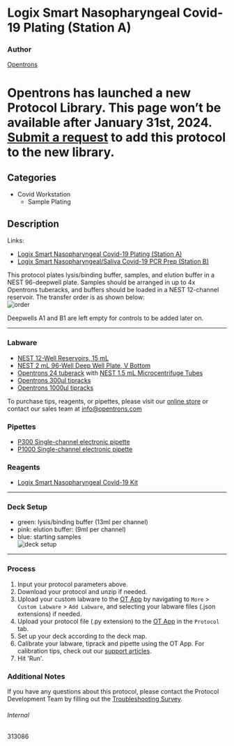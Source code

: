 # Logix Smart Nasopharyngeal Covid-19 Plating (Station A)

### Author
[Opentrons](https://opentrons.com/)


# Opentrons has launched a new Protocol Library. This page won’t be available after January 31st, 2024. [Submit a request](https://docs.google.com/forms/d/e/1FAIpQLSdYYp9QCKow4nn0KlCVsMS3HX0eJ0N9O7-erajKvcpT0lWbSg/viewform) to add this protocol to the new library.

## Categories
* Covid Workstation
	* Sample Plating


## Description
Links:  
* [Logix Smart Nasopharyngeal Covid-19 Plating (Station A)](./313086)
* [Logix Smart Nasopharyngeal/Saliva Covid-19 PCR Prep (Station B)](./313086-logixsmart-station-B)

This protocol plates lysis/binding buffer, samples, and elution buffer in a NEST 96-deepwell plate. Samples should be arranged in up to 4x Opentrons tuberacks, and buffers should be loaded in a NEST 12-channel reservoir. The transfer order is as shown below:  
![order](https://opentrons-protocol-library-website.s3.amazonaws.com/custom-README-images/demo/order.png)

Deepwells A1 and B1 are left empty for controls to be added later on.

---

### Labware
* [NEST 12-Well Reservoirs, 15 mL](https://shop.opentrons.com/collections/verified-labware/products/nest-12-well-reservoir-15-ml)
* [NEST 2 mL 96-Well Deep Well Plate, V Bottom](https://shop.opentrons.com/collections/verified-labware/products/nest-0-2-ml-96-well-deep-well-plate-v-bottom)
* [Opentrons 24 tuberack](https://shop.opentrons.com/collections/verified-labware/products/tube-rack-set-1) with [NEST 1.5 mL Microcentrifuge Tubes](https://shop.opentrons.com/collections/verified-consumables/products/nest-microcentrifuge-tubes)
* [Opentrons 300µl tipracks](https://shop.opentrons.com/collections/opentrons-tips/products/opentrons-300ul-tips)
* [Opentrons 1000µl tipracks](https://shop.opentrons.com/collections/opentrons-tips/products/opentrons-1000ul-tips)

To purchase tips, reagents, or pipettes, please visit our [online store](https://shop.opentrons.com/) or contact our sales team at [info@opentrons.com](mailto:info@opentrons.com)

### Pipettes
* [P300 Single-channel electronic pipette](https://shop.opentrons.com/collections/ot-2-pipettes/products/single-channel-electronic-pipette)
* [P1000 Single-channel electronic pipette](https://shop.opentrons.com/collections/ot-2-pipettes/products/single-channel-electronic-pipette)

### Reagents
* [Logix Smart Nasopharyngeal Covid-19 Kit](https://codiagnostics.com/products/diagnostic-solutions/logix-smart-covid19/)

---

### Deck Setup
* green: lysis/binding buffer (13ml per channel)
* pink: elution buffer: (9ml per channel)
* blue: starting samples  
![deck setup](https://opentrons-protocol-library-website.s3.amazonaws.com/custom-README-images/313086/deck_setup.png)

---

### Process
1. Input your protocol parameters above.
2. Download your protocol and unzip if needed.
3. Upload your custom labware to the [OT App](https://opentrons.com/ot-app) by navigating to `More` > `Custom Labware` > `Add Labware`, and selecting your labware files (.json extensions) if needed.
4. Upload your protocol file (.py extension) to the [OT App](https://opentrons.com/ot-app) in the `Protocol` tab.
5. Set up your deck according to the deck map.
6. Calibrate your labware, tiprack and pipette using the OT App. For calibration tips, check out our [support articles](https://support.opentrons.com/en/collections/1559720-guide-for-getting-started-with-the-ot-2).
7. Hit 'Run'.

### Additional Notes
If you have any questions about this protocol, please contact the Protocol Development Team by filling out the [Troubleshooting Survey](https://protocol-troubleshooting.paperform.co/).

###### Internal
313086
